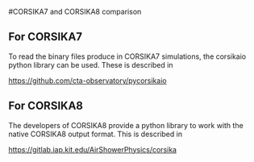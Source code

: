 #CORSIKA7 and CORSIKA8 comparison

## For CORSIKA7

To read the binary files produce in CORSIKA7 simulations, the corsikaio python library can be used. These is described in

https://github.com/cta-observatory/pycorsikaio

## For CORSIKA8

The developers of CORSIKA8 provide a python library to work with the native CORSIKA8 output format. This is described in

https://gitlab.iap.kit.edu/AirShowerPhysics/corsika